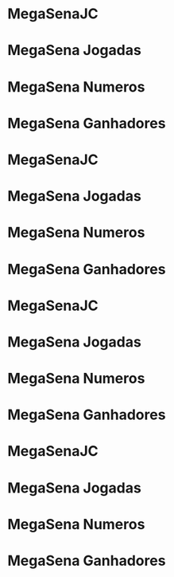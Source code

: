 # MegaSenaJC
# MegaSena Jogadas
# MegaSena Numeros
# MegaSena Ganhadores

# MegaSenaJC
# MegaSena Jogadas
# MegaSena Numeros
# MegaSena Ganhadores

# MegaSenaJC
# MegaSena Jogadas
# MegaSena Numeros
# MegaSena Ganhadores

# MegaSenaJC
# MegaSena Jogadas
# MegaSena Numeros
# MegaSena Ganhadores


